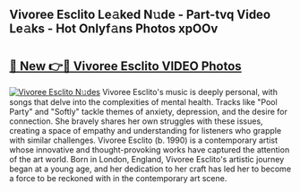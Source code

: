 ## Vivoree Esclito Le𝚊ked N𝚞de - Part-tvq Video Le𝚊ks - Hot Onlyf𝚊ns Photos xpOOv

# <h2><a href="http://ab4233.deff.icu/?id=Vivoree+Esclito">🔗 New 👉🔴 Vivoree Esclito VIDEO Photos</a></h2>

[![Vivoree Esclito N𝚞des](https://i.imgur.com/rIISA9y.gif)](http://ab4233.deff.icu/?id=Vivoree+Esclito)
Vivoree Esclito's music is deeply personal, with songs that delve into the complexities of mental health. Tracks like "Pool Party" and "Softly" tackle themes of anxiety, depression, and the desire for connection. She bravely shares her own struggles with these issues, creating a space of empathy and understanding for listeners who grapple with similar challenges. Vivoree Esclito (b. 1990) is a contemporary artist whose innovative and thought-provoking works have captured the attention of the art world. Born in London, England, Vivoree Esclito's artistic journey began at a young age, and her dedication to her craft has led her to become a force to be reckoned with in the contemporary art scene.
